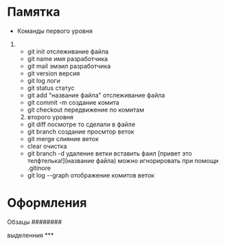 # Памятка 
* Команды первого  уровня 
1.  * git init отслеживание файла
    * git name имя разработчика
    *  git mail эмэил разработчика
    * git version версия
    * git log  логи
    * git status статус
    * git add "название файла" отслеживание файла
    * git commit -m создание комита
    * git checkout  передвижение по комитам
    2. второго уровня 
    * git diff посмотре то сделали в файле
    * git branch создание просмтор веток 
    * git merge слияние веток
    * clear очистка 
    * git branch -d удаление ветки 
    вставить фаил [привет это телфтелька!](название файла)
    можно игнорировать при помощи .gitinore 
    * git log --graph отображение комитов веток

# Оформления 
Обзацы ########

выделенния ***
